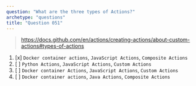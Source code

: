 ```yaml
---
question: "What are the three types of Actions?"
archetype: "questions"
title: "Question 051"
---
```


> https://docs.github.com/en/actions/creating-actions/about-custom-actions#types-of-actions
1. [x] `Docker container actions`, `JavaScript Actions`, `Composite Actions`
1. [ ] `Python Actions`, `JavaScript Actions`, `Custom Actions`
1. [ ] `Docker container Actions`, `JavaScript Actions`, `Custom Actions`
1. [ ] `Docker container actions`, `Java Actions`, `Composite Actions`
